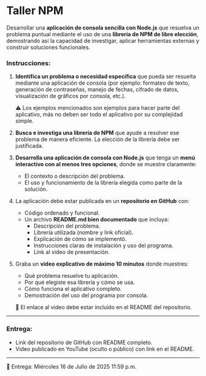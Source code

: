 # Taller NPM

Desarrollar una **aplicación de consola sencilla con Node.js** que resuelva un problema puntual mediante el uso de una **librería de NPM de libre elección**, demostrando así la capacidad de investigar, aplicar herramientas externas y construir soluciones funcionales.

### **Instrucciones:**

1. **Identifica un problema o necesidad específica** que pueda ser resuelta mediante una aplicación de consola (por ejemplo: formateo de texto, generación de contraseñas, manejo de fechas, cifrado de datos, visualización de gráficos por consola, etc.).
    
    ⚠️ Los ejemplos mencionados son ejemplos para hacer parte del aplicativo, más no deben ser todo el aplicativo por su complejidad simple.
    
2. **Busca e investiga una librería de NPM** que ayude a resolver ese problema de manera eficiente. La elección de la librería debe ser justificada.
3. **Desarrolla una aplicación de consola con Node.js** que tenga un **menú interactivo con al menos tres opciones**, donde se muestre claramente:
    - El contexto o descripción del problema.
    - El uso y funcionamiento de la librería elegida como parte de la solución.
4. La aplicación debe estar publicada en un **repositorio en GitHub** con:
    - Código ordenado y funcional.
    - Un archivo **README.md bien documentado** que incluya:
        - Descripción del problema.
        - Librería utilizada (nombre y link oficial).
        - Explicación de cómo se implementó.
        - Instrucciones claras de instalación y uso del programa.
        - Link al video de presentación.
5. Graba un **video explicativo de máximo 10 minutos** donde muestres:
    - Qué problema resuelve tu aplicación.
    - Por qué elegiste esa librería y cómo se usa.
    - Cómo funciona el aplicativo completo.
    - Demostración del uso del programa por consola.
    
    📌 El enlace al video debe estar incluido en el README del repositorio.
    

---

### **Entrega:**

- Link del repositorio de GitHub con README completo.
- Video publicado en YouTube (oculto o público) con link en el README.

---

🚨 Entrega: Miércoles 16 de Julio de 2025 11:59 p.m.